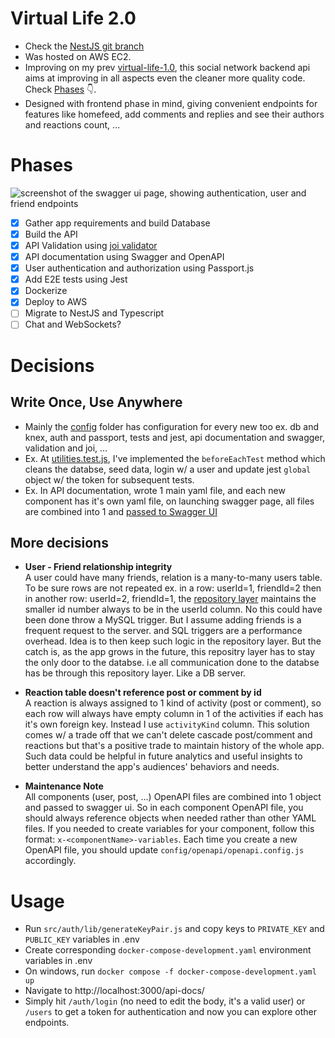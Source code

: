 # Virtual Life 2.0

- Check the [NestJS git branch](https://github.com/muhammadihabk/virtual-life-2.0/tree/nestjs-version)
- Was hosted on AWS EC2.
- Improving on my prev [virtual-life-1.0](https://github.com/muhammadihabk/virtual-life-1.0), this social network backend api aims at improving in all aspects even the cleaner more quality code. Check [Phases](#phases) 👇.
- Designed with frontend phase in mind, giving convenient endpoints for features like homefeed, add comments and replies and see their authors and reactions count, ...

# Phases

![screenshot of the swagger ui page, showing authentication, user and friend endpoints](about-the-app/screenshot-1.png)

- [x] Gather app requirements and build Database
- [x] Build the API
- [x] API Validation using [joi validator](https://joi.dev/api/?v=17.13.0)
- [x] API documentation using Swagger and OpenAPI
- [x] User authentication and authorization using Passport.js
- [x] Add E2E tests using Jest
- [x] Dockerize
- [x] Deploy to AWS
- [ ] Migrate to NestJS and Typescript
- [ ] Chat and WebSockets?

# Decisions

## Write Once, Use Anywhere

- Mainly the [config](config) folder has configuration for every new too ex. db and knex, auth and passport, tests and jest, api documentation and swagger, validation and joi, ...
- Ex. At [utilities.test.js](config/test/utilities.test.js), I've implemented the `beforeEachTest` method which cleans the databse, seed data, login w/ a user and update jest `global` object w/ the token for subsequent tests.
- Ex. In API documentation, wrote 1 main yaml file, and each new component has it's own yaml file, on launching swagger page, all files are combined into 1 and [passed to Swagger UI](config/openapi/openapi.config.js)

## More decisions

- **User - Friend relationship integrity**\
  A user could have many friends, relation is a many-to-many users table. To be sure rows are not repeated
  ex. in a row: userId=1, friendId=2 then in another row: userId=2, friendId=1, the [repository layer](src/components/friend/friend.repository.js#addFriendRepository) maintains
  the smaller id number always to be in the userId column. No this could have been done throw a MySQL trigger. But I assume adding friends is a frequent request to the server. and SQL triggers
  are a performance overhead. Idea is to then keep such logic in the repository layer. But the catch is, as the app grows in the future, this repositry layer has to stay the only door to the databse. i.e all communication done to the databse has be through this repository layer. Like a DB server.
- **Reaction table doesn't reference post or comment by id**\
  A reaction is always assigned to 1 kind of activity (post or comment),
  so each row will always have empty column in 1 of the activities if each has it's own foreign key.
  Instead I use `activityKind` column. This solution comes w/ a trade off that we can't delete cascade post/comment and reactions but that's a positive trade to
  maintain history of the whole app. Such data could be helpful in future analytics and useful insights to better understand the app's audiences' behaviors and needs.

- **Maintenance Note**\
  All components (user, post, ...) OpenAPI files are combined into 1 object and passed to swagger ui. So in each component OpenAPI file, you should always reference objects when needed rather than other YAML files. If you needed to create variables for your component, follow this format: `x-<componentName>-variables`. Each time you create a new OpenAPI file, you should update `config/openapi/openapi.config.js` accordingly.

# Usage

- Run `src/auth/lib/generateKeyPair.js` and copy keys to `PRIVATE_KEY` and `PUBLIC_KEY` variables in .env
- Create corresponding `docker-compose-development.yaml` environment variables in .env
- On windows, run `docker compose -f docker-compose-development.yaml up`
- Navigate to http://localhost:3000/api-docs/
- Simply hit `/auth/login` (no need to edit the body, it's a valid user) or `/users` to get a token for authentication and now you can explore other endpoints.

